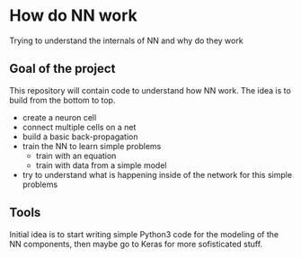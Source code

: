 # How do NN work
Trying to understand the internals of NN and why do they work

## Goal of the project
This repository will contain code to understand how NN work. The idea is to build from the bottom to top.

 - create a neuron cell
 - connect multiple cells on a net
 - build a basic back-propagation
 - train the NN to learn simple problems
    - train with an equation
    - train with data from a simple model
 - try to understand what is happening inside of the network for this simple problems

## Tools
Initial idea is to start writing simple Python3 code for the modeling of the NN components, then maybe go to Keras for more sofisticated stuff.
